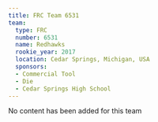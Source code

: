 ```yaml
---
title: FRC Team 6531
team:
  type: FRC
  number: 6531
  name: Redhawks
  rookie_year: 2017
  location: Cedar Springs, Michigan, USA
  sponsors:
  - Commercial Tool
  - Die
  - Cedar Springs High School
---
```


No content has been added for this team